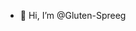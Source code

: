 - 👋 Hi, I’m @Gluten-Spreeg

<!---
Gluten-Spreeg/Gluten-Spreeg is a ✨ special ✨ repository because its `README.md` (this file) appears on your GitHub profile.
You can click the Preview link to take a look at your changes.
--->
